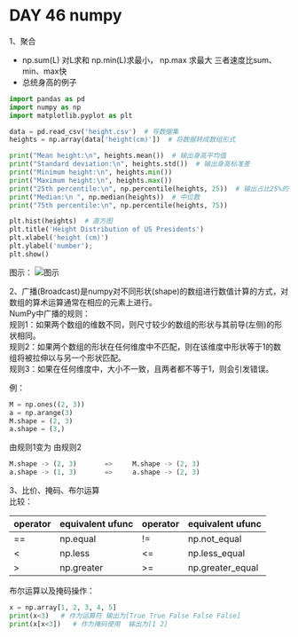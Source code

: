 # DAY 46 numpy
1、聚合   
* np.sum(L) 对L求和 np.min(L)求最小， np.max 求最大 三者速度比sum、min、max快   
* 总统身高的例子  
```python
import pandas as pd
import numpy as np
import matplotlib.pyplot as plt

data = pd.read_csv('height.csv')  # 导数据集
heights = np.array(data['height(cm)'])  # 将数据转成数组形式

print("Mean height:\n", heights.mean())  # 输出身高平均值
print("Standard deviation:\n", heights.std())  # 输出身高标准差
print("Minimum height:\n", heights.min())    
print("Maximum height:\n", heights.max())   
print("25th percentile:\n", np.percentile(heights, 25))  # 输出占比25%的数值
print("Median:\n ", np.median(heights))  # 中位数
print("75th percentile:\n", np.percentile(heights, 75))

plt.hist(heights)  # 直方图
plt.title('Height Distribution of US Presidents')
plt.xlabel('height (cm)')
plt.ylabel('number');
plt.show()
```
图示：
![图示]()

2、广播(Broadcast)是numpy对不同形状(shape)的数组进行数值计算的方式，对数组的算术运算通常在相应的元素上进行。  
NumPy中广播的规则：  
规则1：如果两个数组的维数不同，则尺寸较少的数组的形状与其前导(左侧)的形状相同。   
规则2：如果两个数组的形状在任何维度中不匹配，则在该维度中形状等于1的数组将被拉伸以与另一个形状匹配。   
规则3：如果在任何维度中，大小不一致，且两者都不等于1，则会引发错误。   

例：
```python
M = np.ones((2, 3))
a = np.arange(3)
M.shape = (2, 3)  
a.shape = (3,)  
```
由规则1变为                     由规则2    
```python
M.shape -> (2, 3)       =>     M.shape -> (2, 3)  
a.shape -> (1, 3)       =>     a.shape -> (2, 3)   
```  
3、比价、掩码、布尔运算   
比较：  

operator  | equivalent ufunc  | operator | equivalent ufunc 
-------  | ------  | ----- | --- 
==  | np.equal | !=  | np.not_equal 
<  | np.less | <= | np.less_equal
>  |  np.greater  |  >=  |  np.greater_equal  

布尔运算以及掩码操作：   
```python
x = np.array[1, 2, 3, 4, 5] 
print(x<3)   # 作为运算符 输出为[True True False False False]
print(x[x<3])   # 作为掩码使用  输出为[1 2]
```
